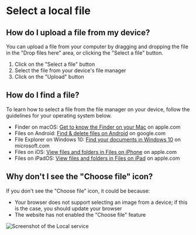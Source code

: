 # Select a local file

## How do I upload a file from my device?

You can upload a file from your computer by dragging and dropping the file in the "Drop files here" area, or clicking the "Select a file" button.

1. Click on the "Select a file" button
3. Select the file from your device's file manager
4. Click on the "Upload" button

## How do I find a file?

To learn how to select a file from the file manager on your device, follow the guidelines for your operating system below.

- Finder on macOS: [Get to know the Finder on your Mac](https://support.apple.com/en-ca/HT201732) on apple.com
- Files on Android: [Find & delete files on Android](https://support.google.com/android/answer/9110661?hl=en) on google.com
- File Explorer on Windows 10: [Find your documents in Windows 10](https://support.microsoft.com/en-us/help/4026289/windows-10-find-your-documents) on microsoft.com
- Files on iOS: [View files and folders in Files on iPhone](https://support.apple.com/guide/iphone/view-files-and-folders-iphc61044c11/ios) on apple.com
- Files on iPadOS: [View files and folders in Files on iPad](https://support.apple.com/guide/ipad/view-files-and-folders-ipad49b77901/ipados) on apple.com

## Why don't I see the "Choose file" icon?

If you don't see the "Choose file" icon, it could be because:

- Your browser does not support selecting an image from a device; if this is the case, you should update your browser
- The website has not enabled the "Choose file" feature

![Screenshot of the Local service](/assets/screenshots/local.png)

